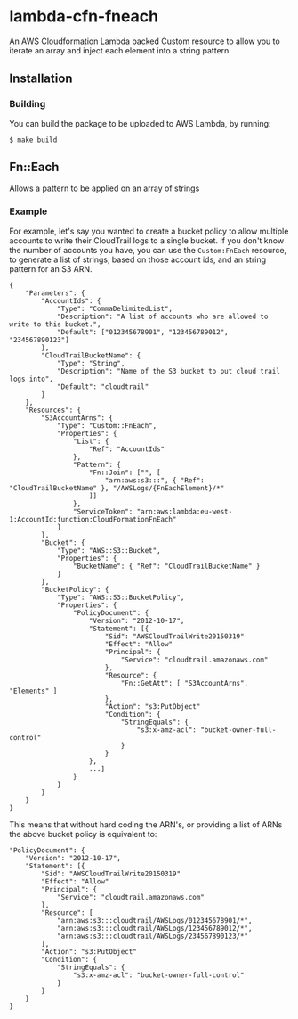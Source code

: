 # lambda-cfn-fneach
An AWS Cloudformation Lambda backed Custom resource to allow you to iterate an array and inject each element into a string pattern

## Installation

### Building
You can build the package to be uploaded to AWS Lambda, by running:

    $ make build


## Fn::Each
Allows a pattern to be applied on an array of strings

### Example

For example, let's say you wanted to create a bucket policy to allow
multiple accounts to write their CloudTrail logs to a single bucket.
If you don't know the number of accounts you have, you can use the 
`Custom:FnEach` resource, to generate a list of strings, based on those
account ids, and an string pattern for an S3 ARN.

    {
        "Parameters": {
            "AccountIds": {
                "Type": "CommaDelimitedList",
                "Description": "A list of accounts who are allowed to write to this bucket.",
                "Default": ["012345678901", "123456789012", "234567890123"]
            },
            "CloudTrailBucketName": {
                "Type": "String",
                "Description": "Name of the S3 bucket to put cloud trail logs into",
                "Default": "cloudtrail"
            }
        },
        "Resources": {
            "S3AccountArns": {
                "Type": "Custom::FnEach",
                "Properties": {
                    "List": {
                        "Ref": "AccountIds"
                    },
                    "Pattern": {
                        "Fn::Join": ["", [
                            "arn:aws:s3:::", { "Ref": "CloudTrailBucketName" }, "/AWSLogs/{FnEachElement}/*"
                        ]]
                    },
                    "ServiceToken": "arn:aws:lambda:eu-west-1:AccountId:function:CloudFormationFnEach"
                }
            },
            "Bucket": {
                "Type": "AWS::S3::Bucket",
                "Properties": {
                    "BucketName": { "Ref": "CloudTrailBucketName" }
                }
            },
            "BucketPolicy": {
                "Type": "AWS::S3::BucketPolicy",
                "Properties": {
                    "PolicyDocument": {
                        "Version": "2012-10-17",
                        "Statement": [{
                            "Sid": "AWSCloudTrailWrite20150319"
                            "Effect": "Allow"
                            "Principal": {
                                "Service": "cloudtrail.amazonaws.com"
                            },
                            "Resource": {
                                "Fn::GetAtt": [ "S3AccountArns", "Elements" ]
                            },
                            "Action": "s3:PutObject"
                            "Condition": {
                                "StringEquals": {
                                    "s3:x-amz-acl": "bucket-owner-full-control"
                                }
                            }
                        },
                        ...]
                    }
                }
            }
        }
    }

This means that without hard coding the ARN's, or providing a list of ARNs
the above bucket policy is equivalent to:

    "PolicyDocument": {
        "Version": "2012-10-17",
        "Statement": [{
            "Sid": "AWSCloudTrailWrite20150319"
            "Effect": "Allow"
            "Principal": {
                "Service": "cloudtrail.amazonaws.com"
            },
            "Resource": [
                "arn:aws:s3:::cloudtrail/AWSLogs/012345678901/*",
                "arn:aws:s3:::cloudtrail/AWSLogs/123456789012/*",
                "arn:aws:s3:::cloudtrail/AWSLogs/234567890123/*"
            ],
            "Action": "s3:PutObject"
            "Condition": {
                "StringEquals": {
                    "s3:x-amz-acl": "bucket-owner-full-control"
                }
            }
        }
    }
